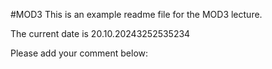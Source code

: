 #MOD3
This is an example readme file for the MOD3 lecture.

The current date is 20.10.20243252535234

Please add your comment below:
